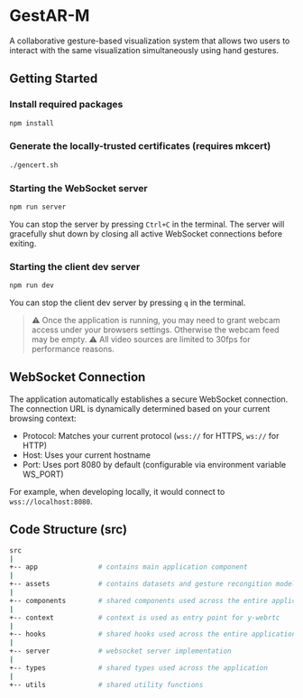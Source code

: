 # GestAR-M

A collaborative gesture-based visualization system that allows two users to interact with the same visualization simultaneously using hand gestures.

## Getting Started

### Install required packages

```sh
npm install
```

### Generate the locally-trusted certificates (requires mkcert)

```sh
./gencert.sh
```

### Starting the WebSocket server

```sh
npm run server
```

You can stop the server by pressing `Ctrl+C` in the terminal. The server will gracefully shut down by closing all active WebSocket connections before exiting.

### Starting the client dev server

```sh
npm run dev
```

You can stop the client dev server by pressing `q` in the terminal.

> ⚠️ Once the application is running, you may need to grant webcam access under your browsers settings. Otherwise the webcam feed may be empty.
> ⚠️ All video sources are limited to 30fps for performance reasons.

## WebSocket Connection

The application automatically establishes a secure WebSocket connection. The connection URL is dynamically determined based on your current browsing context:

- Protocol: Matches your current protocol (`wss://` for HTTPS, `ws://` for HTTP)
- Host: Uses your current hostname
- Port: Uses port 8080 by default (configurable via environment variable WS_PORT)

For example, when developing locally, it would connect to `wss://localhost:8080`.

## Code Structure (src)

```sh
src
|
+-- app               # contains main application component
|
+-- assets            # contains datasets and gesture recongition models
|
+-- components        # shared components used across the entire application
|
+-- context           # context is used as entry point for y-webrtc
|
+-- hooks             # shared hooks used across the entire application
|
+-- server            # websocket server implementation
|
+-- types             # shared types used across the application
|
+-- utils             # shared utility functions
```
